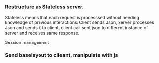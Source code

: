 ### Restructure as Stateless server.
Stateless means that each request is processsed without needing knowledge of previous interactions: Client sends Json, Server processes Json and sends it to client, client can sent json to different instance of server and receives same response.

Session management
### Send baselayout to clieant, manipulate with js

